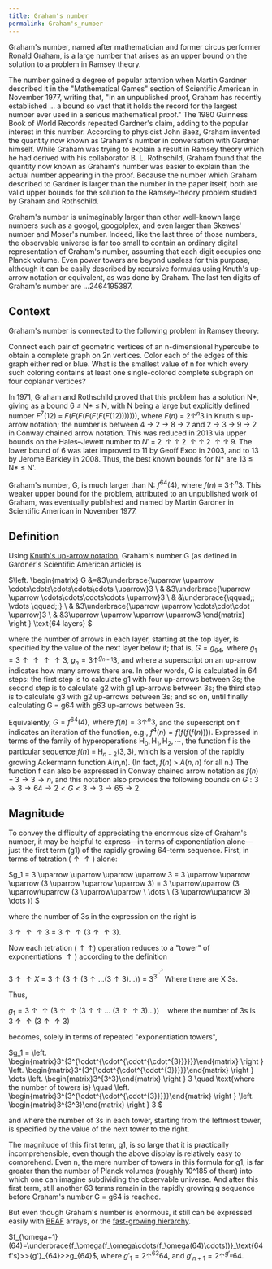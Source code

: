 ```yaml
---
title: Graham's number
permalink: Graham's_number
---
```












Graham's number, named after mathematician and former circus performer
Ronald Graham, is a large number that arises as an upper bound on the
solution to a problem in Ramsey theory.

The number gained a degree of popular attention when Martin Gardner
described it in the "Mathematical Games" section of Scientific American
in November 1977, writing that, "In an unpublished proof, Graham has
recently established ... a bound so vast that it holds the record for
the largest number ever used in a serious mathematical proof." The 1980
Guinness Book of World Records repeated Gardner's claim, adding to the
popular interest in this number. According to physicist John Baez,
Graham invented the quantity now known as Graham's number in
conversation with Gardner himself. While Graham was trying to explain a
result in Ramsey theory which he had derived with his collaborator B. L.
Rothschild, Graham found that the quantity now known as Graham's number
was easier to explain than the actual number appearing in the proof.
Because the number which Graham described to Gardner is larger than the
number in the paper itself, both are valid upper bounds for the solution
to the Ramsey-theory problem studied by Graham and Rothschild.

Graham's number is unimaginably larger than other well-known large
numbers such as a googol, googolplex, and even larger than Skewes'
number and Moser's number. Indeed, like the last three of those numbers,
the observable universe is far too small to contain an ordinary digital
representation of Graham's number, assuming that each digit occupies one
Planck volume. Even power towers are beyond useless for this purpose,
although it can be easily described by recursive formulas using Knuth's
up-arrow notation or equivalent, as was done by Graham. The last ten
digits of Graham's number are ...2464195387.

## Context

Graham's number is connected to the following problem in Ramsey theory:

Connect each pair of geometric vertices of an n-dimensional hypercube to
obtain a complete graph on 2n vertices. Color each of the edges of this
graph either red or blue. What is the smallest value of n for which
every such coloring contains at least one single-colored complete
subgraph on four coplanar vertices?

In 1971, Graham and Rothschild proved that this problem has a solution
N*, giving as a bound 6 ≤ N* ≤ N, with N being a large but explicitly
defined number $\scriptstyle F^7(12) \;=\; F(F(F(F(F(F(F(12)))))))$,
where $\scriptstyle F(n) \;=\; 2\uparrow^n 3$ in Knuth's up-arrow
notation; the number is between 4 → 2 → 8 → 2 and 2 → 3 → 9 → 2 in
Conway chained arrow notation. This was reduced in 2013 via upper bounds
on the Hales–Jewett number to $\scriptstyle N' \;=\;
2\;\uparrow\uparrow\;2\;\uparrow\uparrow\;2\;\uparrow\uparrow\;9$.
The lower bound of 6 was later improved to 11 by Geoff Exoo in 2003, and
to 13 by Jerome Barkley in 2008. Thus, the best known bounds for N* are
13 ≤ N* ≤ N'.

Graham's number, G, is much larger than N: $\scriptstyle f^{64}(4)$,
where $\scriptstyle f(n) \;=\; 3 \uparrow^n 3$. This weaker upper
bound for the problem, attributed to an unpublished work of Graham, was
eventually published and named by Martin Gardner in Scientific American
in November 1977.

## Definition

Using [Knuth's up-arrow
notation](Knuth%27s_up-arrow_notation "Knuth's up-arrow notation"),
Graham's number G (as defined in Gardner's Scientific American article)
is

$\left. \begin{matrix} G &=&3\underbrace{\uparrow \uparrow
\cdots\cdots\cdots\cdots\cdots \uparrow}3 \\ &
&3\underbrace{\uparrow \uparrow \cdots\cdots\cdots\cdots
\uparrow}3 \\ & &\underbrace{\qquad\;\; \vdots \qquad\;\;}
\\ & &3\underbrace{\uparrow \uparrow \cdots\cdot\cdot
\uparrow}3 \\ & &3\uparrow \uparrow \uparrow \uparrow3
\end{matrix} \right \} \text{64 layers} $

where the number of arrows in each layer, starting at the top layer, is
specified by the value of the next layer below it; that is, $G =
g_{64},\text{ where }g_1=3\uparrow\uparrow\uparrow\uparrow 3,\
g_n = 3\uparrow^{g_{n-1}}3$, and where a superscript on an up-arrow
indicates how many arrows there are. In other words, G is calculated in
64 steps: the first step is to calculate g1 with four up-arrows between
3s; the second step is to calculate g2 with g1 up-arrows between 3s; the
third step is to calculate g3 with g2 up-arrows between 3s; and so on,
until finally calculating G = g64 with g63 up-arrows between 3s.

Equivalently, $G = f^{64}(4),\text{ where }f(n) = 3 \uparrow^n 3$, and
the superscript on f indicates an iteration of the function, e.g.,
$f^4(n) = f(f(f(f(n))))$. Expressed in terms of the family of
hyperoperations $\text{H}_0, \text{H}_1, \text{H}_2, \cdots$, the
function f is the particular sequence $\scriptstyle f(n) \;=\;
\text{H}_{n+2}(3,3)$, which is a version of the rapidly growing
Ackermann function A(n,n). (In fact, $\scriptstyle f(n) \;>\;
A(n,\, n)$ for all n.) The function f can also be expressed in Conway
chained arrow notation as $\scriptstyle f(n) \;=\; 3 \rightarrow 3
\rightarrow n$, and this notation also provides the following bounds on
$G: 3\rightarrow 3\rightarrow 64\rightarrow 2 < G <
3\rightarrow 3\rightarrow 65\rightarrow 2$.

## Magnitude

To convey the difficulty of appreciating the enormous size of Graham's
number, it may be helpful to express—in terms of exponentiation
alone—just the first term (g1) of the rapidly growing 64-term sequence.
First, in terms of tetration ($\scriptstyle \uparrow\uparrow)$ alone:

$g_1 = 3 \uparrow \uparrow \uparrow \uparrow 3 = 3 \uparrow
\uparrow \uparrow (3 \uparrow \uparrow \uparrow 3) = 3
\uparrow\uparrow (3 \uparrow\uparrow (3 \uparrow\uparrow \ \dots
\ (3 \uparrow\uparrow 3) \dots )) $

where the number of 3s in the expression on the right is

$3 \uparrow \uparrow \uparrow 3 \ = \ 3 \uparrow \uparrow (3
\uparrow \uparrow 3)$.

Now each tetration $(\uparrow\uparrow)$ operation reduces to a "tower"
of exponentiations $\uparrow)$ according to the definition

$3 \uparrow\uparrow X \ = \ 3 \uparrow (3 \uparrow (3 \uparrow
\dots (3 \uparrow 3) \dots )) \ = \
3^{3^{\cdot^{\cdot^{\cdot^{3}}}}}$ Where there are X 3s.

Thus,

$g_1 = 3 \uparrow\uparrow (3 \uparrow\uparrow (3 \uparrow\uparrow
\ \dots \ (3 \uparrow\uparrow 3) \dots )) \quad \text{where the
number of 3s is} \quad 3 \uparrow \uparrow (3 \uparrow \uparrow 3)$

becomes, solely in terms of repeated "exponentiation towers",

$g_1 = \left.
\begin{matrix}3^{3^{\cdot^{\cdot^{\cdot^{\cdot^{3}}}}}}\end{matrix}
\right \} \left.
\begin{matrix}3^{3^{\cdot^{\cdot^{\cdot^{3}}}}}\end{matrix} \right
\} \dots \left. \begin{matrix}3^{3^3}\end{matrix} \right \} 3
\quad \text{where the number of towers is} \quad \left.
\begin{matrix}3^{3^{\cdot^{\cdot^{\cdot^{3}}}}}\end{matrix} \right
\} \left. \begin{matrix}3^{3^3}\end{matrix} \right \} 3 $

and where the number of 3s in each tower, starting from the leftmost
tower, is specified by the value of the next tower to the right.

The magnitude of this first term, g1, is so large that it is practically
incomprehensible, even though the above display is relatively easy to
comprehend. Even n, the mere number of towers in this formula for g1, is
far greater than the number of Planck volumes (roughly 10^185 of them)
into which one can imagine subdividing the observable universe. And
after this first term, still another 63 terms remain in the rapidly
growing g sequence before Graham's number G = g64 is reached.

But even though Graham's number is enormous, it still can be expressed
easily with
[BEAF](BEAF "BEAF") arrays,
or the [fast-growing
hierarchy](Fast-growing_hierarchy "Fast-growing hierarchy").

$f_{\omega+1}(64)=\underbrace{f_\omega(f_\omega\cdots(f_\omega(64)\cdots))}_\text{64
f's}>>{g'}_{64}>>g_{64}$, where
${g'}_1=2\uparrow^{63}64$, and ${g'}_{n+1}=2\uparrow^{ {g'}_n}64$.


